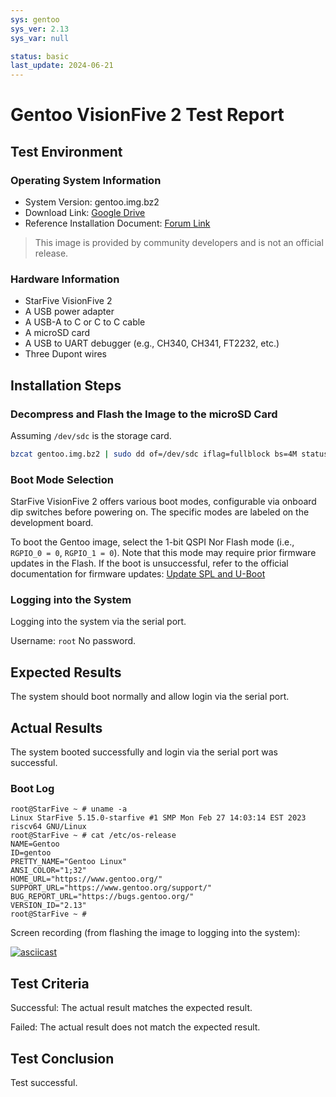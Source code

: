 ```yaml
---
sys: gentoo
sys_ver: 2.13
sys_var: null

status: basic
last_update: 2024-06-21
---
```


# Gentoo VisionFive 2 Test Report

## Test Environment

### Operating System Information

- System Version: gentoo.img.bz2
- Download Link: [Google Drive](https://drive.google.com/file/d/10TDsk2FwZDJv3yJvDAfCam5Wf9ibS6Eg/view?usp=sharing)
- Reference Installation Document: [Forum Link](https://forum.rvspace.org/t/experimental-gentoo-image/1807)

> This image is provided by community developers and is not an official release.

### Hardware Information

- StarFive VisionFive 2
- A USB power adapter
- A USB-A to C or C to C cable
- A microSD card
- A USB to UART debugger (e.g., CH340, CH341, FT2232, etc.)
- Three Dupont wires

## Installation Steps

### Decompress and Flash the Image to the microSD Card

Assuming `/dev/sdc` is the storage card.

```bash
bzcat gentoo.img.bz2 | sudo dd of=/dev/sdc iflag=fullblock bs=4M status=progress
```

### Boot Mode Selection

StarFive VisionFive 2 offers various boot modes, configurable via onboard dip switches before powering on. The specific modes are labeled on the development board.

To boot the Gentoo image, select the 1-bit QSPI Nor Flash mode (i.e., `RGPIO_0 = 0`, `RGPIO_1 = 0`). Note that this mode may require prior firmware updates in the Flash. If the boot is unsuccessful, refer to the official documentation for firmware updates: [Update SPL and U-Boot](https://doc.rvspace.org/VisionFive2/Quick_Start_Guide/VisionFive2_QSG/spl_u_boot_0.html)

### Logging into the System

Logging into the system via the serial port.

Username: `root`
No password.

## Expected Results

The system should boot normally and allow login via the serial port.

## Actual Results

The system booted successfully and login via the serial port was successful.

### Boot Log

```log
root@StarFive ~ # uname -a                                                                                                          
Linux StarFive 5.15.0-starfive #1 SMP Mon Feb 27 14:03:14 EST 2023 riscv64 GNU/Linux                                                
root@StarFive ~ # cat /etc/os-release                                                                                               
NAME=Gentoo                                                                                                                         
ID=gentoo                                                                                                                           
PRETTY_NAME="Gentoo Linux"                                                                                                          
ANSI_COLOR="1;32"                                                                                                                   
HOME_URL="https://www.gentoo.org/"                                                                                                  
SUPPORT_URL="https://www.gentoo.org/support/"                                                                                       
BUG_REPORT_URL="https://bugs.gentoo.org/"                                                                                           
VERSION_ID="2.13"                                                                                                                   
root@StarFive ~ #
```

Screen recording (from flashing the image to logging into the system):

[![asciicast](https://asciinema.org/a/HYfHc1I7NtPlUkfSuY7W1cy5e.svg)](https://asciinema.org/a/HYfHc1I7NtPlUkfSuY7W1cy5e)

## Test Criteria

Successful: The actual result matches the expected result.

Failed: The actual result does not match the expected result.

## Test Conclusion

Test successful.
